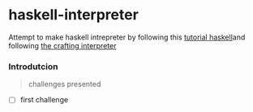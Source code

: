 # haskell-interpreter
Attempt to make haskell intrepreter by following this [tutorial haskell](https://youtube.com/playlist?list=PLF1Z-APd9zK5uFc8FKr_di9bfsYv8-lbc&si=ChGEt2enJcaQSFOu)and following [the crafting interpreter](https://craftinginterpreters.com/introduction.html)
### Introdutcion 
> challenges presented
- [ ] first challenge
